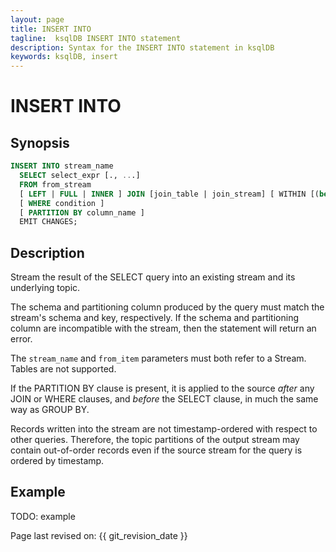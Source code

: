 ```yaml
---
layout: page
title: INSERT INTO
tagline:  ksqlDB INSERT INTO statement
description: Syntax for the INSERT INTO statement in ksqlDB
keywords: ksqlDB, insert
---
```


INSERT INTO
===========

Synopsis
--------

```sql
INSERT INTO stream_name
  SELECT select_expr [., ...]
  FROM from_stream
  [ LEFT | FULL | INNER ] JOIN [join_table | join_stream] [ WITHIN [(before TIMEUNIT, after TIMEUNIT) | N TIMEUNIT] ] ON join_criteria
  [ WHERE condition ]
  [ PARTITION BY column_name ]
  EMIT CHANGES;
```

Description
-----------

Stream the result of the SELECT query into an existing stream and its
underlying topic.

The schema and partitioning column produced by the query must match the
stream's schema and key, respectively. If the schema and partitioning
column are incompatible with the stream, then the statement will return
an error.

The `stream_name` and `from_item` parameters must both refer to a Stream.
Tables are not supported.

If the PARTITION BY clause is present, it is applied to the source _after_ any JOIN or WHERE clauses, and
_before_ the SELECT clause, in much the same way as GROUP BY.

Records written into the stream are not timestamp-ordered with respect
to other queries. Therefore, the topic partitions of the output stream
may contain out-of-order records even if the source stream for the query
is ordered by timestamp.

Example
-------

TODO: example

Page last revised on: {{ git_revision_date }}

